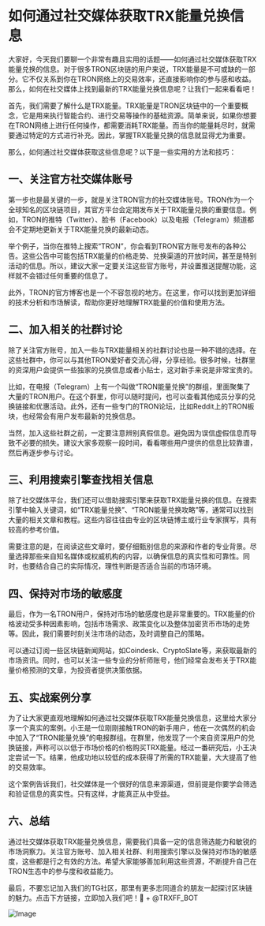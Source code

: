 # 如何通过社交媒体获取TRX能量兑换信息

大家好，今天我们要聊一个非常有趣且实用的话题——如何通过社交媒体获取TRX能量兑换的信息。对于很多TRON区块链的用户来说，TRX能量是不可或缺的一部分。它不仅关系到你在TRON网络上的交易效率，还直接影响你的参与感和收益。那么，如何在社交媒体上找到最新的TRX能量兑换信息呢？让我们一起来看看吧！

首先，我们需要了解什么是TRX能量。TRX能量是TRON区块链中的一个重要概念，它是用来执行智能合约、进行交易等操作的基础资源。简单来说，如果你想要在TRON网络上进行任何操作，都需要消耗TRX能量。而当你的能量耗尽时，就需要通过特定的方式进行补充。因此，掌握TRX能量兑换的信息就显得尤为重要。

那么，如何通过社交媒体获取这些信息呢？以下是一些实用的方法和技巧：

## 一、关注官方社交媒体账号

第一步也是最关键的一步，就是关注TRON官方的社交媒体账号。TRON作为一个全球知名的区块链项目，其官方平台会定期发布关于TRX能量兑换的重要信息。例如，TRON的推特（Twitter）、脸书（Facebook）以及电报（Telegram）频道都会不定期地更新关于TRX能量兑换的最新动态。

举个例子，当你在推特上搜索“TRON”，你会看到TRON官方账号发布的各种公告。这些公告中可能包括TRX能量的价格走势、兑换渠道的开放时间，甚至是特别活动的信息。所以，建议大家一定要关注这些官方账号，并设置推送提醒功能，这样就不会错过任何重要的信息了。

此外，TRON的官方博客也是一个不容忽视的地方。在这里，你可以找到更加详细的技术分析和市场解读，帮助你更好地理解TRX能量的价值和使用方法。

## 二、加入相关的社群讨论

除了关注官方账号，加入一些与TRX能量相关的社群讨论也是一种不错的选择。在这些社群中，你可以与其他TRON爱好者交流心得，分享经验。很多时候，社群里的资深用户会提供一些独家的兑换信息或者小贴士，这对新手来说是非常宝贵的。

比如，在电报（Telegram）上有一个叫做“TRON能量兑换”的群组，里面聚集了大量的TRON用户。在这个群里，你可以随时提问，也可以查看其他成员分享的兑换链接和优惠活动。此外，还有一些专门的TRON论坛，比如Reddit上的TRON板块，也经常会有用户发布最新的兑换信息。

当然，加入这些社群之前，一定要注意辨别真假信息。避免因为误信虚假信息而导致不必要的损失。建议大家多观察一段时间，看看哪些用户提供的信息比较靠谱，然后再逐步参与讨论。

## 三、利用搜索引擎查找相关信息

除了社交媒体平台，我们还可以借助搜索引擎来获取TRX能量兑换的信息。在搜索引擎中输入关键词，如“TRX能量兑换”、“TRON能量兑换攻略”等，通常可以找到大量的相关文章和教程。这些内容往往由专业的区块链博主或行业专家撰写，具有较高的参考价值。

需要注意的是，在阅读这些文章时，要仔细甄别信息的来源和作者的专业背景。尽量选择那些来自知名媒体或权威机构的内容，以确保信息的真实性和可靠性。同时，也要结合自己的实际情况，理性判断是否适合当前的市场环境。

## 四、保持对市场的敏感度

最后，作为一名TRON用户，保持对市场的敏感度也是非常重要的。TRX能量的价格波动受多种因素影响，包括市场需求、政策变化以及整体加密货币市场的走势等。因此，我们需要时刻关注市场的动态，及时调整自己的策略。

可以通过订阅一些区块链新闻网站，如Coindesk、CryptoSlate等，来获取最新的市场资讯。同时，也可以关注一些专业的分析师账号，他们经常会发布关于TRX能量价格预测的文章，为投资者提供决策依据。

## 五、实战案例分享

为了让大家更直观地理解如何通过社交媒体获取TRX能量兑换信息，这里给大家分享一个真实的案例。小王是一位刚刚接触TRON的新手用户，他在一次偶然的机会中加入了“TRON能量兑换”的电报群组。在群里，他发现了一个来自资深用户的兑换链接，声称可以以低于市场价格的价格购买TRX能量。经过一番研究后，小王决定尝试一下。结果，他成功地以较低的成本获得了所需的TRX能量，大大提高了他的交易效率。

这个案例告诉我们，社交媒体是一个很好的信息来源渠道，但前提是你要学会筛选和验证信息的真实性。只有这样，才能真正从中受益。

## 六、总结

通过社交媒体获取TRX能量兑换信息，需要我们具备一定的信息筛选能力和敏锐的市场洞察力。关注官方账号、加入相关社群、利用搜索引擎以及保持对市场的敏感度，这些都是行之有效的方法。希望大家能够善加利用这些资源，不断提升自己在TRON生态中的参与度和收益能力。

最后，不要忘记加入我们的TG社区，那里有更多志同道合的朋友一起探讨区块链的魅力。点击下方链接，立即加入我们吧！💪 + @TRXFF_BOT  

![Image](https://github.com/user-attachments/assets/a9ced9e0-a9b8-4136-8aef-a09665821e59)